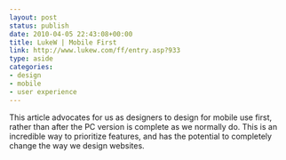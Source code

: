 ```yaml
---
layout: post
status: publish
date: 2010-04-05 22:43:08+00:00
title: LukeW | Mobile First
link: http://www.lukew.com/ff/entry.asp?933
type: aside
categories:
- design
- mobile
- user experience
---
```


This article advocates for us as designers to design for mobile use first, rather than after the PC version is complete as we normally do. This is an incredible way to prioritize features, and has the potential to completely change the way we design websites.
